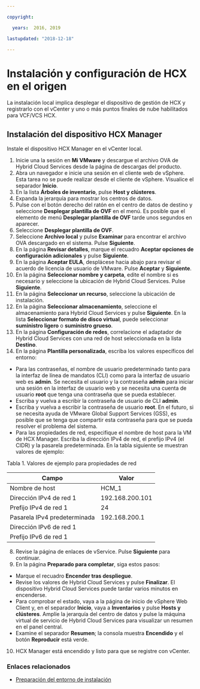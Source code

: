 ```yaml
---

copyright:

  years:  2016, 2019

lastupdated: "2018-12-18"

---
```

# Instalación y configuración de HCX en el origen

La instalación local implica desplegar el dispositivo de gestión de HCX y registrarlo con el vCenter y uno o más puntos finales de nube habilitados para VCF/VCS HCX.

## Instalación del dispositivo HCX Manager

Instale el dispositivo HCX Manager en el vCenter local.

1. Inicie una la sesión en **Mi VMware** y descargue el archivo OVA de Hybrid Cloud Services desde la página de descargas del producto.
2. Abra un navegador e inicie una sesión en el cliente web de vSphere. Esta tarea no se puede realizar desde el cliente de vSphere. Visualice el separador **Inicio**.
3. En la lista **Árboles de inventario**, pulse **Host y clústeres**.
4. Expanda la jerarquía para mostrar los centros de datos.
5. Pulse con el botón derecho del ratón en el centro de datos de destino y seleccione **Desplegar plantilla de OVF** en el menú. Es posible que el elemento de menú **Desplegar plantilla de OVF** tarde unos segundos en aparecer.
6. Seleccione **Desplegar plantilla de OVF**.
  1. Seleccione **Archivo local** y pulse **Examinar** para encontrar el archivo OVA descargado en el sistema. Pulse **Siguiente**.
  2. En la página **Revisar detalles**, marque el recuadro **Aceptar opciones de configuración adicionales** y pulse **Siguiente**.
  3. En la página **Aceptar EULA**, desplácese hacia abajo para revisar el acuerdo de licencia de usuario de VMware. Pulse **Aceptar** y **Siguiente**.
  4. En la página **Seleccionar nombre y carpeta**, edite el nombre si es necesario y seleccione la ubicación de Hybrid Cloud Services. Pulse **Siguiente**.
  5. En la página **Seleccionar un recurso**, seleccione la ubicación de instalación.
  6. En la página **Seleccionar almacenamiento**, seleccione el almacenamiento para Hybrid Cloud Services y pulse **Siguiente**. En la lista **Seleccionar formato de disco virtual**, puede seleccionar **suministro ligero** o **suministro grueso**.
  7. En la página **Configuración de redes**, correlacione el adaptador de Hybrid Cloud Services con una red de host seleccionada en la lista **Destino**.
7. En la página **Plantilla personalizada**, escriba los valores específicos del entorno:
  * Para las contraseñas, el nombre de usuario predeterminado tanto para la interfaz de línea de mandatos (CLI) como para la interfaz de usuario web es **admin**. Se necesita el usuario y la contraseña **admin** para iniciar una sesión en la interfaz de usuario web y se necesita una cuenta de usuario **root** que tenga una contraseña que se pueda establecer.
  * Escriba y vuelva a escribir la contraseña de usuario de CLI **admin**.
  * Escriba y vuelva a escribir la contraseña de usuario **root**. En el futuro, si se necesita ayuda de VMware Global Support Services (GSS), es posible que se tenga que compartir esta contraseña para que se pueda resolver el problema del sistema.
  * Para las propiedades de red, especifique el nombre de host para la VM de HCX Manager. Escriba la dirección IPv4 de red, el prefijo IPv4 (el CIDR) y la pasarela predeterminada. En la tabla siguiente se muestran valores de ejemplo:

Tabla 1. Valores de ejemplo para propiedades de red

| Campo                    | Valor           |
|--------------------------|-----------------|
| Nombre de host                 | HCM_1           |
| Dirección IPv4 de red 1   | 192.168.200.101 |
| Prefijo IPv4 de red 1    | 24              |
| Pasarela IPv4 predeterminada     | 192.168.200.1   |
| Dirección IPv6 de red 1   |                 |
| Prefijo IPv6 de red 1    |                 |

8. Revise la página de enlaces de vService. Pulse **Siguiente** para
continuar.
9. En la página **Preparado para completar**, siga estos pasos:
  * Marque el recuadro **Encender tras despliegue**.
  * Revise los valores de Hybrid Cloud Services y pulse **Finalizar**. El dispositivo Hybrid Cloud Services puede tardar varios minutos en encenderse.
  * Para comprobar el estado, vaya a la página de inicio de vSphere Web Client y, en el separador **Inicio**, vaya a **Inventarios** y pulse **Hosts y clústeres**. Amplíe la jerarquía del centro de datos y pulse la máquina virtual de servicio de Hybrid Cloud Services para visualizar un resumen en el panel central.
  * Examine el separador **Resumen**; la consola muestra **Encendido** y el botón **Reproducir** está verde.
10. HCX Manager está encendido y listo para que se registre con vCenter.

### Enlaces relacionados

* [Preparación del entorno de instalación](hcx-archi-prep-install.html)
